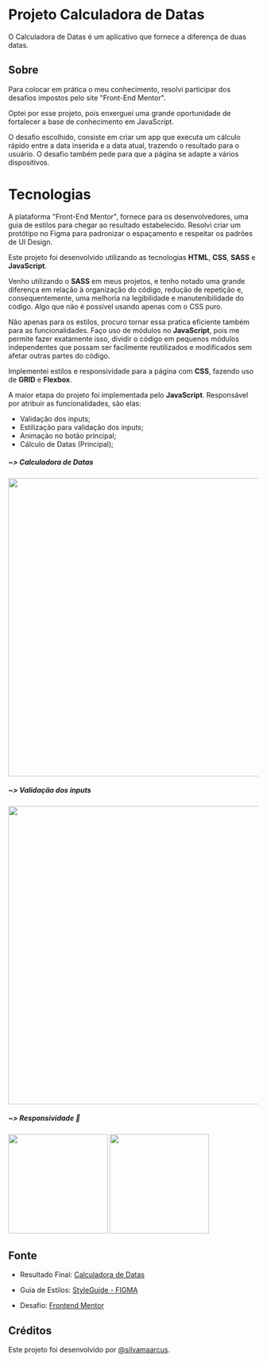 # Projeto Calculadora de Datas
O Calculadora de Datas é um aplicativo que fornece a diferença de duas datas.

## Sobre
Para colocar em prática o meu conhecimento, resolvi participar dos desafios impostos pelo site "Front-End Mentor".

Optei por esse projeto, pois enxerguei uma grande oportunidade de fortalecer a base de conhecimento em JavaScript.

O desafio escolhido, consiste em criar um app que executa um cálculo rápido entre a data inserida e a data atual, trazendo o resultado para o usuário. O desafio também pede para que a página se adapte a vários dispositivos.

# Tecnologias

A plataforma "Front-End Mentor", fornece para os desenvolvedores, uma guia de estilos para chegar ao resultado estabelecido. Resolvi criar um protótipo no Figma para padronizar o espaçamento e respeitar os padrões de UI Design.

Este projeto foi desenvolvido utilizando as tecnologias **HTML**, **CSS**, **SASS** e **JavaScript**.

Venho utilizando o **SASS** em meus projetos, e tenho notado uma grande diferença em relação à organização do código, redução de repetição e, consequentemente, uma melhoria na legibilidade e manutenibilidade do código. Algo que não é possível usando apenas com o CSS puro.

Não apenas para os estilos, procuro tornar essa pratica eficiente também para as funcionalidades. Faço uso de módulos no **JavaScript**, pois me permite fazer exatamente isso, dividir o código em pequenos módulos independentes que possam ser facilmente reutilizados e modificados sem afetar outras partes do código.

Implementei estilos e responsividade para a página com **CSS**, fazendo uso de **GRID** e **Flexbox**.

A maior etapa do projeto foi implementada pelo **JavaScript**. Responsável por atribuir as funcionalidades, são elas: 
- Validação dos inputs;
- Estilização para validação dos inputs;
- Animação no botão principal;
- Cálculo de Datas (Principal);

##### ~> Calculadora de Datas
<img src="https://user-images.githubusercontent.com/75142775/231605877-545bdd9b-eef0-40cb-8d20-e4011900a34e.gif" width = "600px"/>

##### ~> Validação dos inputs
<img src="https://user-images.githubusercontent.com/75142775/231606032-37c33d94-3dd7-41f5-90dd-695ae54ebda5.gif" width = "600px"/>


##### ~> Responsividade 📱
<img src="https://user-images.githubusercontent.com/75142775/231606090-0fb7fa38-c8a5-4198-a0b7-c6ca11a6523f.jpeg" width = "200px"/>
<img src="https://user-images.githubusercontent.com/75142775/231606094-fc6b2890-4935-4d82-85e2-60800fd659bd.jpeg" width = "200px"/>

## Fonte
- Resultado Final: [Calculadora de Datas](https://age-calculator-app-gamma.vercel.app/)

- Guia de Estilos: [StyleGuide - FIGMA](https://www.figma.com/file/NvuqFoyGPwV55PKJaSCcEp/app-calculadora?node-id=1%3A4&t=mvAVY8hEx897bVOR-1)

- Desafio: [Frontend Mentor](https://www.frontendmentor.io/challenges/age-calculator-app-dF9DFFpj-Q/hub)

## Créditos
Este projeto foi desenvolvido por [@silvamaarcus](https://github.com/silvamaarcus).